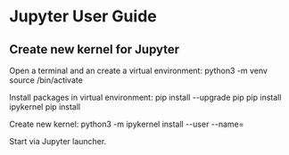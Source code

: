 # Jupyter User Guide #

## Create new kernel for Jupyter

Open a terminal and an create a virtual environment:
python3 -m venv <myEnv>
source <myEnv>/bin/activate

Install packages in virtual environment:
pip install --upgrade pip
pip install ipykernel
pip install <myPackage> 

Create new kernel:
python3 -m ipykernel install --user --name=<myKernel>

Start <myKernel> via Jupyter launcher.
